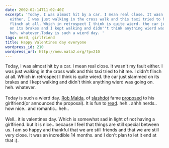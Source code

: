 ```yaml
---
date: 2002-02-14T11:02:40Z
excerpt: 'Today, I was almost hit by a car. I mean real close. It wasn''t my fault
  either. I was just walking in the cross walk and this taxi tried to hit me. I didn''t
  flinch at all. Which in retrospect I think is quite wierd. the car just slammed
  on its brakes and I kept walking and didn''t think anything wierd was going on.
  heh. whatever.Today is such a wierd day. '
tags: nerd, girlfriend
title: Happy Valentines day everyone
wordpress_id: 210
wordpress_url: http://new.nata2.org/?p=210
---
```


Today, I was almost hit by a car. I mean real close. It wasn't my fault either. I was just walking in the cross walk and this taxi tried to hit me. I didn't flinch at all. Which in retrospect I think is quite wierd. the car just slammed on its brakes and I kept walking and didn't think anything wierd was going on. heh. whatever.<br/><br/>Today is such a wierd day. <a href="http://cmdrtaco.net/">Rob Malda</a>, of <a href="http://www.slashdot.org">slashdot</a> fame <a href="http://slashdot.org/article.pl?sid=02/02/14/143254&mode=nested&tid=166&threshold=3">proposed</a> to his girlfriend(or announced the proposal). It is fun to <a href="http://slashdot.org/comments.pl?sid=27966&cid=3006988">read</a>. heh.. ahhh nerds.. how nice.. and romantic.. heh.. <br/><br/>
Well.. it is valentines day. Which is somewhat sad in light of not having a girlfriend. but it is nice.. because I feel that things are still special between us. I am so happy and thankful that we are still friends and that we are still very close. It was an incredible 14 months. and I don't plan to let it end at that :). 
